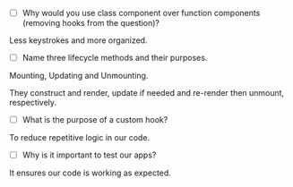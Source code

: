 - [ ] Why would you use class component over function components (removing hooks from the question)?

Less keystrokes and more organized.

- [ ] Name three lifecycle methods and their purposes.

Mounting, Updating and Unmounting.

They construct and render, update if needed and re-render then unmount, respectively.

- [ ] What is the purpose of a custom hook?

To reduce repetitive logic in our code.

- [ ] Why is it important to test our apps?

It ensures our code is working as expected.